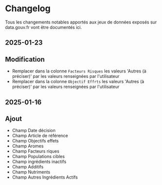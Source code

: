 # Changelog

Tous les changements notables apportés aux jeux de données exposés sur data.gouv.fr vont être documentés ici.

## 2025-01-23

## Modification
 - Remplacer dans la colonne `Facteurs Risques` les valeurs 'Autres (à préciser)' par les valeurs renseignées par l'utilisateur
 - Remplacer dans la colonne `Objectif Effrts` les valeurs 'Autres (à préciser)' par les valeurs renseignées par l'utilisateur

## 2025-01-16

## Ajout
- Champ Date décision
- Champ Article de référence
- Champ Objectifs effets
- Champ Aromes
- Champ Facteurs riques
- Champ Populations cibles
- Champ ingrédients inactifs
- Champ Additifs
- Champ Nutriments
- Champ Autres Ingrédients Actifs
